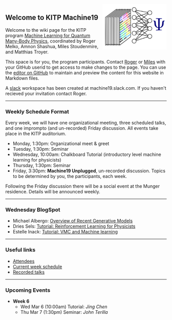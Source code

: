 <img src="machine.png" align="right"  alt="drawing" width="200"/>  
 
## Welcome to KITP Machine19

Welcome to the wiki page for the KITP program [Machine Learning for Quantum Many-Body Physics](https://www.kitp.ucsb.edu/activities/machine19), coordinated by Roger Melko, Amnon Shashua, Miles Stoudenmire, and Matthias Troyer. 

This space is for you, the program participants.  Contact [Roger](mailto:rgmelko@gmail.com) or [Miles](mailto:mstoudenmire@flatironinstitute.org) with your GitHub userid to get access to make changes to the page.
You can use the [editor on GitHub](https://github.com/machine19/machine19.github.io/edit/master/README.md) to maintain and preview the content for this website in Markdown files.

A [slack](https://slack.com) workspace has been created at machine19.slack.com.  If you haven't recieved your invitation contact Roger.

----------------

### Weekly Schedule Format

Every week, we will have one organizational meeting, three scheduled talks, and one imprompto (and un-recorded) Friday discussion.  All events take place in the KITP auditorium.

- Monday, 1:30pm: Organizational meet & greet
- Tuesday, 1:30pm: Seminar
- Wednesday, 10:00am: Chalkboard Tutorial (introductory level machine learning for physicists)
- Thursday, 1:30pm: Seminar
- Friday, 3:30pm: **Machine19 Unplugged**, un-recorded discussion.  Topics to be determined by you, the participants, each week.

Following the Friday discussion there will be a social event at the Munger residence.  Details will be announced weekly.

----------------

### Wednesday BlogSpot
- Michael Albergo: [Overview of Recent Generative Models](machine19.github.io/Blogs/Albergo_GenModels/GenModels.html)
- Dries Sels: [Tutorial: Reinforcement Learning for Physicists](machine19.github.io/Blogs/TutorialRL.pdf)
- Estelle Inack: [Tutorial: VMC and Machine learning](machine19.github.io/Blogs/VMCandmachinelearningKITPtutorialnotes.html)

----------------

### Useful links

- [Attendees](http://online.kitp.ucsb.edu/online/machine19/directory.html)
- [Current week schedule](https://www.kitp.ucsb.edu/talks-schedule#week)
- [Recorded talks](http://online.kitp.ucsb.edu/online/machine19/)

----------------

### Upcoming Events

+ **Week 6**
  - Wed Mar 6 (10:00am) Tutorial: *Jing Chen*
  - Thu Mar 7 (1:30pm) Seminar: *John Terilla*

